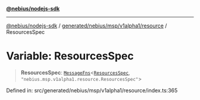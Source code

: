 [**@nebius/nodejs-sdk**](../../../../../../README.md)

---

[@nebius/nodejs-sdk](../../../../../../README.md) / [generated/nebius/msp/v1alpha1/resource](../README.md) / ResourcesSpec

# Variable: ResourcesSpec

> **ResourcesSpec**: [`MessageFns`](../../../../../../runtime/protos/core/interfaces/MessageFns.md)\<[`ResourcesSpec`](../interfaces/ResourcesSpec.md), `"nebius.msp.v1alpha1.resource.ResourcesSpec"`\>

Defined in: src/generated/nebius/msp/v1alpha1/resource/index.ts:365
